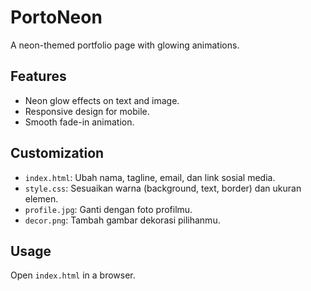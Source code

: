 # PortoNeon
A neon-themed portfolio page with glowing animations.

## Features
- Neon glow effects on text and image.
- Responsive design for mobile.
- Smooth fade-in animation.

## Customization
- `index.html`: Ubah nama, tagline, email, dan link sosial media.
- `style.css`: Sesuaikan warna (background, text, border) dan ukuran elemen.
- `profile.jpg`: Ganti dengan foto profilmu.
- `decor.png`: Tambah gambar dekorasi pilihanmu.

## Usage
Open `index.html` in a browser.
